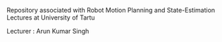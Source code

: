 Repository associated with Robot Motion Planning and State-Estimation Lectures at University of Tartu

Lecturer : Arun Kumar Singh
